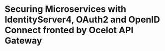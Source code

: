 # Securing Microservices with IdentityServer4, OAuth2 and OpenID Connect fronted by Ocelot API Gateway